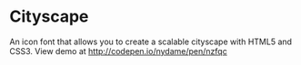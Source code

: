 Cityscape
=========

An icon font that allows you to create a scalable cityscape with HTML5 and CSS3.  View demo at http://codepen.io/nydame/pen/nzfqc